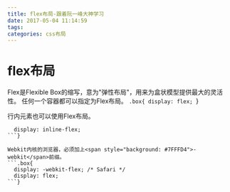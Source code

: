 ```yaml
---
title: flex布局-跟着阮一峰大神学习
date: 2017-05-04 11:14:59
tags:
categories: css布局
---
```


flex布局
==========

Flex是Flexible Box的缩写，意为"弹性布局"，用来为盒状模型提供最大的灵活性。
任何一个容器都可以指定为Flex布局。
	```.box{
	display: flex;
	```}	

行内元素也可以使用Flex布局。
```.box{
  display: inline-flex;
```}

Webkit内核的浏览器，必须加上<span style="background: #7FFFD4">-webkit</span>前缀。
```.box{
  display: -webkit-flex; /* Safari */
  display: flex;
```}


